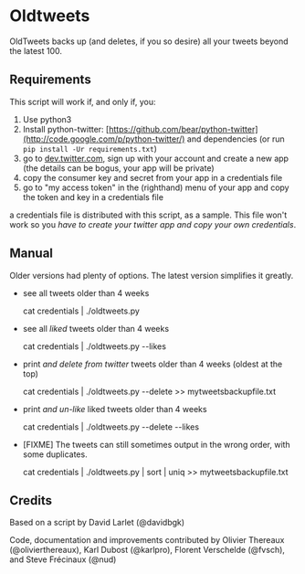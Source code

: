 # Oldtweets

OldTweets backs up (and deletes, if you so desire) all your tweets beyond the latest 100.

## Requirements

This script will work if, and only if, you:

1. Use python3
2. Install python-twitter: [https://github.com/bear/python-twitter](http://code.google.com/p/python-twitter/) and dependencies (or run `pip install -Ur requirements.txt`)
3. go to [dev.twitter.com](http://dev.twitter.com), sign up with your account and create a new app (the details can be bogus, your app will be private)
4. copy the consumer key and secret from your app in a credentials file
5. go to "my access token" in the (righthand) menu of your app and copy the token and key in a credentials file

a credentials file is distributed with this script, as a sample. This file won't work so you *have to create your twitter app and copy your own credentials*.

## Manual

Older versions had plenty of options. The latest version simplifies it greatly.

* see all tweets older than 4 weeks

    cat credentials | ./oldtweets.py

* see all _liked_ tweets older than 4 weeks

    cat credentials | ./oldtweets.py --likes

* print *and delete from twitter* tweets older than 4 weeks (oldest at the top)

    cat credentials | ./oldtweets.py --delete >> mytweetsbackupfile.txt

* print *and un-like* liked tweets older than 4 weeks

    cat credentials | ./oldtweets.py --delete --likes

* [FIXME] The tweets can still sometimes output in the wrong order, with some duplicates.

    cat credentials | ./oldtweets.py | sort | uniq >> mytweetsbackupfile.txt


## Credits

Based on a script by David Larlet (@davidbgk)

Code, documentation and improvements contributed by Olivier Thereaux (@olivierthereaux), Karl Dubost (@karlpro), Florent Verschelde (@fvsch), and Steve Frécinaux (@nud)
